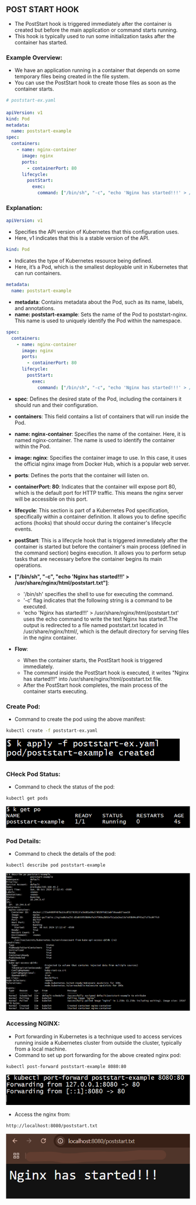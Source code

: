 ## POST START HOOK

- The PostStart hook is triggered immediately after the container is created but before the main application or command starts running.
- This hook is typically used to run some initialization tasks after the container has started.

### Example Overview:
- We have an application running in a container that depends on some temporary files being created in the file system. 
- You can use the PostStart hook to create those files as soon as the container starts.

```yaml
# poststart-ex.yaml

apiVersion: v1
kind: Pod
metadata:
  name: poststart-example
spec:
  containers:
    - name: nginx-container
      image: nginx
      ports:
        - containerPort: 80
      lifecycle:
        postStart:
          exec:
            command: ["/bin/sh", "-c", "echo 'Nginx has started!!!' > /usr/share/nginx/html/poststart.txt"]
```

### Explanation:

```yaml
apiVersion: v1
```
- Specifies the API version of Kubernetes that this configuration uses. 
- Here, v1 indicates that this is a stable version of the API.

```yaml
kind: Pod
```
- Indicates the type of Kubernetes resource being defined. 
- Here, it’s a Pod, which is the smallest deployable unit in Kubernetes that can run containers.

```yaml
metadata:
  name: poststart-example
```
- **metadata**: Contains metadata about the Pod, such as its name, labels, and annotations.
- **name: poststart-example**: Sets the name of the Pod to poststart-nginx. This name is used to uniquely identify the Pod within the namespace.

```yaml
spec:
  containers:
    - name: nginx-container
      image: nginx
      ports:
        - containerPort: 80
      lifecycle:
        postStart:
          exec:
            command: ["/bin/sh", "-c", "echo 'Nginx has started!!!' > /usr/share/nginx/html/poststart.txt"]
```
- **spec**: Defines the desired state of the Pod, including the containers it should run and their configuration.
- **containers**: This field contains a list of containers that will run inside the Pod.
- **name: nginx-container**: Specifies the name of the container. Here, it is named nginx-container. The name is used to identify the container within the Pod.
- **image: nginx**: Specifies the container image to use. In this case, it uses the official nginx image from Docker Hub, which is a popular web server.
- **ports**: Defines the ports that the container will listen on.
- **containerPort: 80**: Indicates that the container will expose port 80, which is the default port for HTTP traffic. This means the nginx server will be accessible on this port.
- **lifecycle**: This section is part of a Kubernetes Pod specification, specifically within a container definition. It allows you to define specific actions (hooks) that should occur during the container's lifecycle events.
- **postStart**: This is a lifecycle hook that is triggered immediately after the container is started but before the container's main process (defined in the command section) begins execution. It allows you to perform setup tasks that are necessary before the container begins its main operations.
- **["/bin/sh", "-c", "echo 'Nginx has started!!!' > /usr/share/nginx/html/poststart.txt"]**: 
    - '/bin/sh' specifies the shell to use for executing the command. 
    - '-c' flag indicates that the following string is a command to be executed. 
    - 'echo 'Nginx has started!!!' > /usr/share/nginx/html/poststart.txt' uses the echo command to write the text Nginx has started!.The output is redirected to a file named poststart.txt located in /usr/share/nginx/html/, which is the default directory for serving files in the nginx container.
    
- **Flow**:
    - When the container starts, the PostStart hook is triggered immediately.
    - The command inside the PostStart hook is executed, it writes "Nginx has started!!!" into /usr/share/nginx/html/poststart.txt file.
    - After the PostStart hook completes, the main process of the container starts executing.
    
### Create Pod:
- Command to create the pod using the above manifest:
```bash
kubectl create -f poststart-ex.yaml
```

![screenshot](https://github.com/saimanasak/kubernetes/blob/main/containers/lifecycle-hooks/images/create-post-nginx.png)

### CHeck Pod Status:
- Command to check the status of the pod:
```bash
kubectl get pods
```

![screenshot](https://github.com/saimanasak/kubernetes/blob/main/containers/lifecycle-hooks/images/get-pods-post-nginx.png)

### Pod Details:
- Command to check the details of the pod:
```bash
kubectl describe pod poststart-example
```

![screenshot](https://github.com/saimanasak/kubernetes/blob/main/containers/lifecycle-hooks/images/describe-pod-post-nginx.png)

### Accessing NGINX:
- Port forwarding in Kubernetes is a technique used to access services running inside a Kubernetes cluster from outside the cluster, typically from a local machine. 
- Command to set up port forwarding for the above created nginx pod:
```bash
kubectl post-forward poststart-example 8080:80
```

![screenshot](https://github.com/saimanasak/kubernetes/blob/main/containers/lifecycle-hooks/images/port-forward-post-nginx.png)

- Access the nginx from:
```bash
http://localhost:8080/poststart.txt
```

![screenshot](https://github.com/saimanasak/kubernetes/blob/main/containers/lifecycle-hooks/images/output-post-nginx.png)